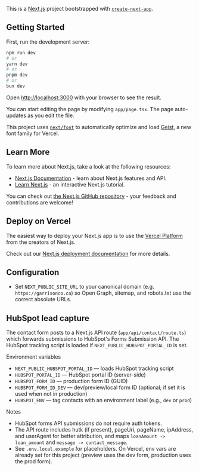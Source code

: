 This is a [Next.js](https://nextjs.org) project bootstrapped with [`create-next-app`](https://nextjs.org/docs/app/api-reference/cli/create-next-app).

## Getting Started

First, run the development server:

```bash
npm run dev
# or
yarn dev
# or
pnpm dev
# or
bun dev
```

Open [http://localhost:3000](http://localhost:3000) with your browser to see the result.

You can start editing the page by modifying `app/page.tsx`. The page auto-updates as you edit the file.

This project uses [`next/font`](https://nextjs.org/docs/app/building-your-application/optimizing/fonts) to automatically optimize and load [Geist](https://vercel.com/font), a new font family for Vercel.

## Learn More

To learn more about Next.js, take a look at the following resources:

- [Next.js Documentation](https://nextjs.org/docs) - learn about Next.js features and API.
- [Learn Next.js](https://nextjs.org/learn) - an interactive Next.js tutorial.

You can check out [the Next.js GitHub repository](https://github.com/vercel/next.js) - your feedback and contributions are welcome!

## Deploy on Vercel

The easiest way to deploy your Next.js app is to use the [Vercel Platform](https://vercel.com/new?utm_medium=default-template&filter=next.js&utm_source=create-next-app&utm_campaign=create-next-app-readme) from the creators of Next.js.

Check out our [Next.js deployment documentation](https://nextjs.org/docs/app/building-your-application/deploying) for more details.

## Configuration

- Set `NEXT_PUBLIC_SITE_URL` to your canonical domain (e.g. `https://garrisonco.ca`) so Open Graph, sitemap, and robots.txt use the correct absolute URLs.

## HubSpot lead capture

The contact form posts to a Next.js API route (`app/api/contact/route.ts`) which forwards submissions to HubSpot's Forms Submission API. The HubSpot tracking script is loaded if `NEXT_PUBLIC_HUBSPOT_PORTAL_ID` is set.

Environment variables

- `NEXT_PUBLIC_HUBSPOT_PORTAL_ID` — loads HubSpot tracking script
- `HUBSPOT_PORTAL_ID` — HubSpot portal ID (server-side)
- `HUBSPOT_FORM_ID` — production form ID (GUID)
- `HUBSPOT_FORM_ID_DEV` — dev/preview/local form ID (optional; if set it is used when not in production)
- `HUBSPOT_ENV` — tag contacts with an environment label (e.g., `dev` or `prod`)

Notes

- HubSpot forms API submissions do not require auth tokens.
- The API route includes hutk (if present), pageUri, pageName, ipAddress, and userAgent for better attribution, and maps `loanAmount -> loan_amount` and `message -> contact_message`.
- See `.env.local.example` for placeholders. On Vercel, env vars are already set for this project (preview uses the dev form, production uses the prod form).
